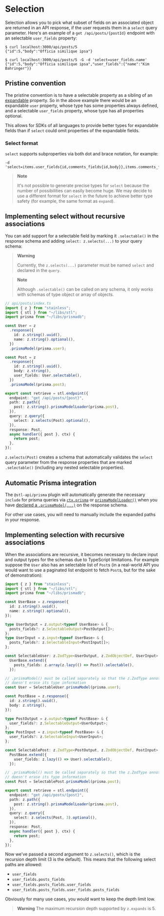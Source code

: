 # Selection

Selection allows you to pick what subset of fields on an associated object are returned
in an API response, if the user requests them in a `select` query parameter. Here's an example of a
`get /api/posts/{postId}` endpoint with an selectable `user_fields` property:

```
$ curl localhost:3000/api/posts/5
{"id":5,"body":"Officia similique ipsa"}

$ curl localhost:3000/api/posts/5 -G -d 'select=user_fields.name'
{"id":5,"body":"Officia similique ipsa","user_fields":{"name":"Kim Bahringer"}}
```

## Pristine convention

The pristine convention is to have a selectable property as a sibling of an
[expandable](/packages/stainless/docs/expansion.md) property. So in the above example
there would be an expandable `user` property, whose type has some properties
always defined, and a selectable `user_fields` property, whose type has all properties
optional.

This allows for SDKs of all languages to provide better types for expandable fields than
if `select` could omit properties of the expandable fields.

### Select format

`select` supports subproperties via both dot and brace notation, for example:

```
-d 'select=items.user_fields{id,comments_fields{id,body}},items.comments_fields.body'
```

> **Note**
>
> It's not possible to generate precise types for `select` because the number
> of possibilities can easily become huge. We may decide to use a different
> format for `select` in the future to achieve better type safety (for example,
> the same format as `expand`).

## Implementing select without recursive associations

You can add support for a selectable field by marking it
`.selectable()` in the response schema and adding
`select: z.selects(...)` to your query schema:

> **Warning**
>
> Currently, the `z.selects(...)` parameter must be named
> `select` and declared in the `query`.

> **Note**
>
> Although `.selectable()` can be called on any schema, it only works
> with schemas of type object or array of objects.

```ts
// api/posts/index.ts
import { z } from "stainless";
import { stl } from "~/libs/stl";
import prisma from "~/libs/prismadb";

const User = z
  .response({
    id: z.string().uuid(),
    name: z.string().optional(),
  })
  .prismaModel(prisma.user);

const Post = z
  .response({
    id: z.string().uuid(),
    body: z.string(),
    user_fields: User.selectable(),
  })
  .prismaModel(prisma.post);

export const retrieve = stl.endpoint({
  endpoint: "get /api/posts/{post}",
  path: z.path({
    post: z.string().prismaModelLoader(prisma.post),
  }),
  query: z.query({
    select: z.selects(Post).optional(),
  }),
  response: Post,
  async handler({ post }, ctx) {
    return post;
  },
});
```

`z.selects(Post)` creates a schema that automatically validates
the `select` query parameter from the response properties
that are marked `.selectable()` (including any nested selectable
properties).

## Automatic Prisma integration

The `@stl-api/prisma` plugin will automatically generate the necessary
`include` for prisma queries via [`ctx.prisma`](/packages/prisma/README.md#perform-crud-operations-on-response-prismamodel) or [`prismaModelLoader()`](/packages/prisma/README.md#use-prismamodelloader-on-a-parameter) when
you have [declared a `.prismaModel(...)`](/packages/prisma/README.md#declare-prismamodel-on-a-response-type) on the response schema.

For other use cases, you will need to manually include the expanded paths in
your response.

## Implementing selection with recursive associations

When the associations are recursive, it becomes necessary to declare
input and output types for the schemas due to TypeScript limitations.
For example suppose the `User` also has an selectable list of `Post`s
(in a real-world API you would want to use a paginated list endpoint
to fetch `Post`s, but for the sake of demonstration):

```ts
import { z } from "stainless";
import { stl } from "~/libs/stl";
import prisma from "~/libs/prismadb";

const UserBase = z.response({
  id: z.string().uuid(),
  name: z.string().optional(),
});

type UserOutput = z.output<typeof UserBase> & {
  posts_fields?: z.SelectableOutput<PostOutput[]>;
};
type UserInput = z.input<typeof UserBase> & {
  posts_fields?: z.SelectableInput<PostInput[]>;
};

const SelectableUser: z.ZodType<UserOutput, z.ZodObjectDef, UserInput> =
  UserBase.extend({
    posts_fields: z.array(z.lazy(() => Post)).selectable(),
  });

// .prismaModel() must be called separately so that the z.ZodType annotation
// doesn't erase its type information
const User = SelectableUser.prismaModel(prisma.user);

const PostBase = z.response({
  id: z.string().uuid(),
  body: z.string(),
});

type PostOutput = z.output<typeof PostBase> & {
  user_fields?: z.SelectableOutput<UserOutput>;
};
type PostInput = z.input<typeof PostBase> & {
  user_fields?: z.SelectableInput<UserInput>;
};

const SelectablePost: z.ZodType<PostOutput, z.ZodObjectDef, PostInput> =
  PostBase.extend({
    user_fields: z.lazy(() => User).selectable(),
  });

// .prismaModel() must be called separately so that the z.ZodType annotation
// doesn't erase its type information
const Post = SelectablePost.prismaModel(prisma.post);

export const retrieve = stl.endpoint({
  endpoint: "get /api/posts/{post}",
  path: z.path({
    post: z.string().prismaModelLoader(prisma.post),
  }),
  query: z.query({
    select: z.selects(Post, 3).optional(),
  }),
  response: Post,
  async handler({ post }, ctx) {
    return post;
  },
});
```

Now we've passed a second argument to `z.selects()`, which is the recursion depth limit (3 is the default).
This means that the following select paths are allowed:

- `user_fields`
- `user_fields.posts_fields`
- `user_fields.posts_fields.user_fields`
- `user_fields.posts_fields.user_fields.posts_fields`

Obviously for many use cases, you would want to keep the depth limit low.

> **Warning**
> The maximum recursion depth supported by `z.expands` is 5.
